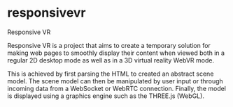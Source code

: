 # responsivevr
Responsive VR

Responsive VR is a project that aims to create a temporary solution for making web pages to smoothly display their content when viewed both in a regular 2D desktop mode as well as in a 3D virtual reality WebVR mode.

This is achieved by first parsing the HTML to created an abstract scene model. The scene model can then be manipulated by user input or through incoming data from a WebSocket or WebRTC connection. Finally, the model is displayed using a graphics engine such as the THREE.js (WebGL).




